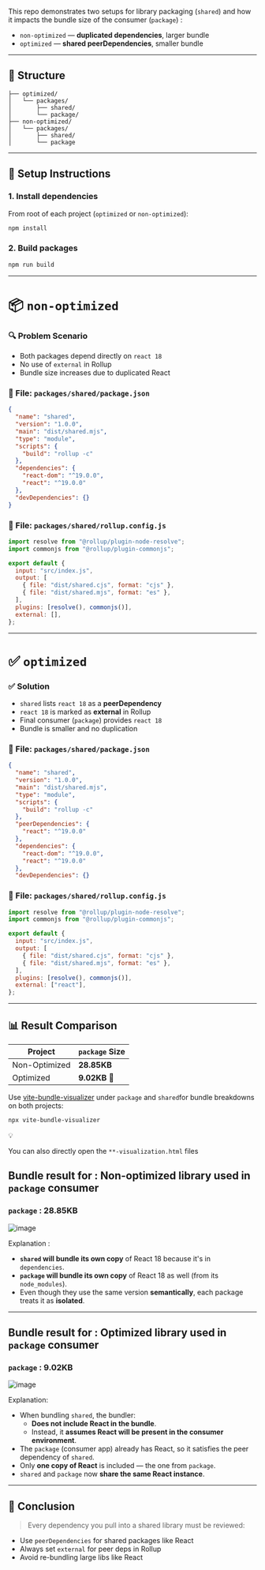 This repo demonstrates two setups for library packaging (`shared`) and how it impacts the bundle size of the consumer (`package`) :

- `non-optimized` — **duplicated dependencies**, larger bundle
- `optimized` — **shared peerDependencies**, smaller bundle

---

## 📁 Structure

```
├── optimized/
│   └── packages/
│       ├── shared/
│       └── package/
├── non-optimized/
│   └── packages/
│       ├── shared/
│       └── package
```

---

## 🚀 Setup Instructions

### 1. Install dependencies

From root of each project (`optimized` or `non-optimized`):

```bash
npm install
```

### 2. Build packages

```bash
npm run build
```

---

# 📦 `non-optimized`

### 🔍 Problem Scenario

- Both packages depend directly on `react 18`
- No use of `external` in Rollup
- Bundle size increases due to duplicated React

### 📁 File: `packages/shared/package.json`

```json
{
  "name": "shared",
  "version": "1.0.0",
  "main": "dist/shared.mjs",
  "type": "module",
  "scripts": {
    "build": "rollup -c"
  },
  "dependencies": {
    "react-dom": "^19.0.0",
    "react": "^19.0.0"
  },
  "devDependencies": {}
}
```

### 📁 File: `packages/shared/rollup.config.js`

```jsx
import resolve from "@rollup/plugin-node-resolve";
import commonjs from "@rollup/plugin-commonjs";

export default {
  input: "src/index.js",
  output: [
    { file: "dist/shared.cjs", format: "cjs" },
    { file: "dist/shared.mjs", format: "es" },
  ],
  plugins: [resolve(), commonjs()],
  external: [],
};
```

---

# ✅ `optimized`

### ✅ Solution

- `shared` lists `react 18` as a **peerDependency**
- `react 18` is marked as **external** in Rollup
- Final consumer (`package`) provides `react 18`
- Bundle is smaller and no duplication

### 📁 File: `packages/shared/package.json`

```json
{
  "name": "shared",
  "version": "1.0.0",
  "main": "dist/shared.mjs",
  "type": "module",
  "scripts": {
    "build": "rollup -c"
  },
  "peerDependencies": {
    "react": "^19.0.0"
  },
  "dependencies": {
    "react-dom": "^19.0.0",
    "react": "^19.0.0"
  },
  "devDependencies": {}

```

### 📁 File: `packages/shared/rollup.config.js`

```jsx
import resolve from "@rollup/plugin-node-resolve";
import commonjs from "@rollup/plugin-commonjs";

export default {
  input: "src/index.js",
  output: [
    { file: "dist/shared.cjs", format: "cjs" },
    { file: "dist/shared.mjs", format: "es" },
  ],
  plugins: [resolve(), commonjs()],
  external: ["react"],
};
```

---

## 📊 Result Comparison

| Project       | `package` Size |
| ------------- | -------------- |
| Non-Optimized | **28.85KB**    |
| Optimized     | **9.02KB 🔻**  |

Use [vite-bundle-visualizer](https://github.com/btd/vite-plugin-visualizer) under `package` and `shared`for bundle breakdowns on both projects:

```bash
npx vite-bundle-visualizer
```

<aside>
💡

You can also directly open the `**-visualization.html` files

</aside>

## Bundle result for : Non-optimized library used in `package` consumer

### `package` : 28.85KB

![image](https://github.com/user-attachments/assets/2b6cddab-a135-4925-bd77-166bf5b48b5d)

Explanation :

- **`shared` will bundle its own copy** of React 18 because it's in `dependencies`.
- **`package` will bundle its own copy** of React 18 as well (from its `node_modules`).
- Even though they use the same version **semantically**, each package treats it as **isolated**.

---

## Bundle result for : Optimized library used in `package` consumer

### `package` : 9.02KB

![image](https://github.com/user-attachments/assets/47c0ce63-e97a-492f-aced-dc7e7c0276fa)

Explanation:

- When bundling `shared`, the bundler:
  - **Does not include React in the bundle**.
  - Instead, it **assumes React will be present in the consumer environment**.
- The `package` (consumer app) already has React, so it satisfies the peer dependency of `shared`.
- Only **one copy of React** is included — the one from `package`.
- `shared` and `package` now **share the same React instance**.

---

## 🧠 Conclusion

> Every dependency you pull into a shared library must be reviewed:

- Use `peerDependencies` for shared packages like React
- Always set `external` for peer deps in Rollup
- Avoid re-bundling large libs like React
